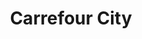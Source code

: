 ---
title: "Carrefour City"
url: /villenave-dornon/carrefour-city-place-aristide-briand/
shop: supermarché
---
